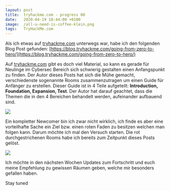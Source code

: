 ```yaml
---
layout: post
title:  tryhackme.com - progress 00
date:   2020-04-19 18:44:00 +0100
image:  /all-u-need-is-coffee-klein.png
tags:   TryHackMe.com
---
```

Als ich etwas auf [tryhackme.com](https://tryhackme.com) unterwegs war, habe ich den folgenden Blog Post gefunden: [https://blog.tryhackme.com/going-from-zero-to-hero/](https://blog.tryhackme.com/going-from-zero-to-hero/)

Auf [tryhackme.com](https://tryhackme.com) gibt es doch viel Material, so kann es gerade für Neulinge im Cybersec Bereich sich schwierig gestalten einen Anfangspunkt zu finden. Der Autor dieses Posts hat sich die Mühe gemacht, verschiedenste sogenannte Rooms zusammenzutragen um einen Guide für Anfänger zu erstellen. Dieser Guide ist in 4 Teile aufgeteilt: **Introduction, Foundation, Expansion, Test**. Der Autor hat darauf geachtet, dass die Themen die in den 4 Bereichen behandelt werden, aufeinander aufbauend sind.

![]({{site.baseurl}}/img/posts/tryhackme-progress-00/uebersicht.png)

Ein kompletter Newcomer bin ich zwar nicht wirklich, ich finde es aber eine vorteilhafte Sache ein Ziel bzw. einen roten Faden zu besitzen welchen man folgen kann. Darum möchte ich mal den Versuch starten.
Die rot durchgestrichenen Rooms habe ich bereits zum Zeitpunkt dieses Posts gelöst.

![]({{site.baseurl}}/img/posts/tryhackme-progress-00/uebersicht-00.png)

Ich möchte in den nächsten Wochen Updates zum Fortschritt und euch meine Empfehlung zu gewissen Räumen geben, welche mir besonders gefallen haben.

Stay tuned

